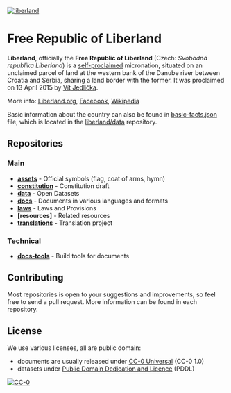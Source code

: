[![liberland](http://liberland.org/addons/image/Liberland_znak_small.png)](https://github.com/liberland)

# Free Republic of Liberland

**Liberland**, officially the **Free Republic of Liberland** (Czech: *Svobodná republika Liberland*) is a [self-proclaimed](http://en.wikipedia.org/wiki/Self-proclaimed) micronation, situated on an unclaimed parcel of land at the western bank of the Danube river between Croatia and Serbia, sharing a land border with the former. It was proclaimed on 13 April 2015 by [Vít Jedlička](http://en.wikipedia.org/wiki/V%C3%ADt_Jedli%C4%8Dka).

More info: [Liberland.org](http://liberland.org/), [Facebook](http://www.facebook.com/liberland), [Wikipedia](http://en.wikipedia.org/wiki/Liberland)

Basic information about the country can also be found in  [basic-facts.json](https://github.com/liberland/data/blob/master/basic-facts/basic-facts.json) file, which is located in the [liberland/data](https://github.com/liberland/data) repository.

## Repositories
### Main
* **[assets]** - Official symbols (flag, coat of arms, hymn)
* **[constitution]** - Constitution draft
* **[data]** - Open Datasets
* **[docs]** - Documents in various languages and formats
* **[laws]** - Laws and Provisions
* **[resources]** - Related resources
* **[translations]** - Translation project

### Technical
* **[docs-tools]** - Build tools for documents

## Contributing

Most repositories is open to your suggestions and improvements, so feel free to send a pull request. More information can be found in each repository.

## License

We use various licenses, all are public domain:
* documents are usually released under [CC-0 Universal](https://creativecommons.org/publicdomain/zero/1.0/) (CC-0 1.0)
* datasets under [Public Domain Dedication and Licence](http://opendatacommons.org/licenses/pddl/) (PDDL)

[![CC-0](http://mirrors.creativecommons.org/presskit/buttons/88x31/svg/cc-zero.svg)](https://creativecommons.org/publicdomain/zero/1.0/)


[assets]: https://github.com/liberland/assets
[constitution]: https://github.com/liberland/constitution
[data]: https://github.com/liberland/data
[docs]: https://github.com/liberland/docs
[laws]: https://github.com/liberland/laws
[docs-tools]: https://github.com/liberland/docs-tools
[translations]: https://github.com/liberland/translations
